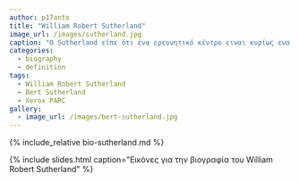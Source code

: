 ```yaml
---
author: p17anto
title: "William Robert Sutherland"
image_url: /images/sutherland.jpg
caption: "O Sutherland είπε ότι ένα ερευνητικό κέντρο ειναι κυρίως ενα εκπαιδευτικό ιστιτούτο(Teaching whatever is new so that the new can become familiar, old , and used widely)."
categories:
  - biography
  - definition
tags:
  - William Robert Sutherland
  - Bert Sutherland
  - Xerox PARC
gallery:
  - image_url: /images/bert-sutherland.jpg
---
```


{% include_relative bio-sutherland.md %}

{% include slides.html caption="Εικόνες για την βιογραφία του William Robert Sutherland" %}
